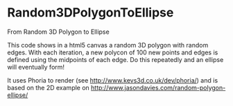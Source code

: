Random3DPolygonToEllipse
========================

From Random 3D Polygon to Ellipse

This code shows in a html5 canvas a random 3D polygon with random edges. With each iteration, a new polycon of 
100 new points and edges is defined using the  midpoints of each edge. 
Do this repeatedly and an ellipse will eventually form!

It uses Phoria to render (see http://www.kevs3d.co.uk/dev/phoria/) and is based on the 2D example on http://www.jasondavies.com/random-polygon-ellipse/
